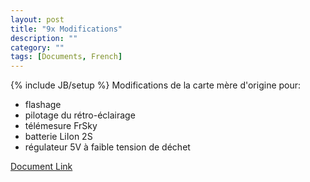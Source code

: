 ```yaml
---
layout: post
title: "9x Modifications"
description: ""
category: ""
tags: [Documents, French]
---
```

{% include JB/setup %}
Modifications de la carte mère d'origine pour:
* flashage
* pilotage du rétro-éclairage
* télémesure FrSky
* batterie LiIon 2S
* régulateur 5V à faible tension de déchet

[Document Link](https://opentx.googlecode.com/files/9x_modifications_FR.pdf)
